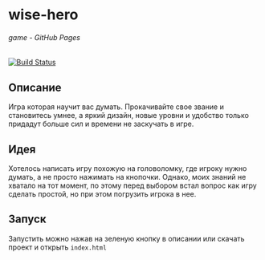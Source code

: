# wise-hero
###### game - GitHub Pages

[![Build Status](https://travis-ci.org/joemccann/dillinger.svg?branch=master)](https://binatik.github.io/wise-hero) 

## Описание

Игра которая научит вас думать. Прокачивайте свое звание и становитесь умнее, а яркий дизайн, новые уровни и удобство только придадут больше сил и времени не заскучать в игре.

## Идея
Хотелось написать игру похожую на головоломку, где игроку нужно думать, а не просто нажимать на кнопочки. Однако, моих знаний не хватало на тот момент, по этому перед выбором встал вопрос как игру сделать простой, но при этом погрузить игрока в нее.

## Запуск
Запустить можно нажав на зеленую кнопку в описании или скачать проект и открыть  `index.html`
